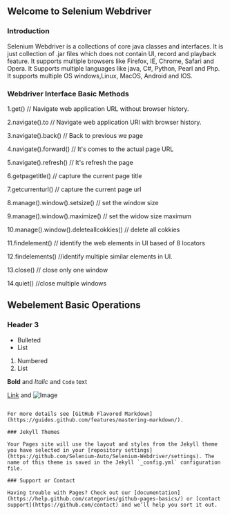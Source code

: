## Welcome to Selenium Webdriver



### Introduction

Selenium Webdriver is a collections of core java classes and interfaces. It is just collection of .jar files which does not contain UI, record and playback feature. It supports multiple browsers like Firefox, IE, Chrome, Safari and Opera. It Supports multiple languages like java, C#, Python, Pearl and Php. It supports multiple OS windows,Linux, MacOS, Android and IOS.  



### Webdriver  Interface Basic Methods

1.get() // Navigate web application URL without browser history.

2.navigate().to // Navigate web application URl with browser history.

3.navigate().back() // Back to previous we page

4.navigate().forward() // It's comes to the actual page URL

5.navigate().refresh() // It's refresh the page  

6.getpagetitle() // capture the current page title 

7.getcurrenturl() // capture the current page url

8.manage().window().setsize() // set the window size

9.manage().window().maximize() // set the widow size maximum

10.manage().window().deleteallcokkies() // delete all cokkies

11.findelement() // identify the web elements in UI based of 8 locators

12.findelements() //identify  multiple similar elements in UI.

13.close() // close only one window

14.quiet() //close multiple windows

## Webelement Basic Operations
### Header 3

- Bulleted
- List

1. Numbered
2. List

**Bold** and _Italic_ and `Code` text

[Link](url) and ![Image](src)
```

For more details see [GitHub Flavored Markdown](https://guides.github.com/features/mastering-markdown/).

### Jekyll Themes

Your Pages site will use the layout and styles from the Jekyll theme you have selected in your [repository settings](https://github.com/Selenium-Auto/Selenium-Webdriver/settings). The name of this theme is saved in the Jekyll `_config.yml` configuration file.

### Support or Contact

Having trouble with Pages? Check out our [documentation](https://help.github.com/categories/github-pages-basics/) or [contact support](https://github.com/contact) and we’ll help you sort it out.
